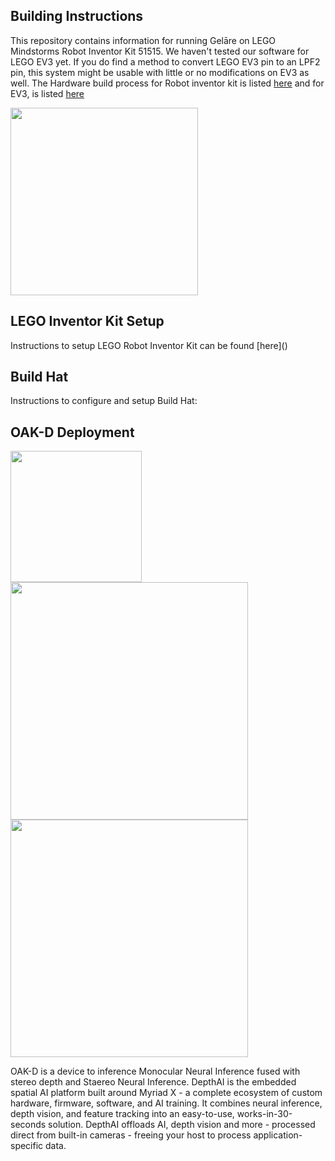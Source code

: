 <h2> Building Instructions </h2>

This repository contains information for running Gelāre on LEGO Mindstorms Robot Inventor Kit 51515. We haven't tested our software for LEGO EV3 yet. If you do find a method to convert LEGO EV3 pin to an LPF2 pin, this system might be usable with little or no modifications on EV3 as well. The Hardware build process for Robot inventor kit is listed [here](https://github.com/dhruvsheth-ai/Gelare/blob/main/building-instructions/InventorInstructions.md) and for EV3, is listed [here](https://github.com/dhruvsheth-ai/Gelare/blob/main/building-instructions/ev3Instructions.md)

<p float="centre">
  <img src="https://user-images.githubusercontent.com/67831664/214117797-92c30701-a97f-46bf-93a7-9d1451e2542c.jpg" width="300" />
</p>


<h2> LEGO Inventor Kit Setup </h2>
Instructions to setup LEGO Robot Inventor Kit can be found [here]()

<h2> Build Hat </h2>
Instructions to configure and setup Build Hat: 


<h2> OAK-D Deployment </h2>

<p float="left">
  <img src="https://user-images.githubusercontent.com/67831664/214127230-46c83ec8-647d-4512-b5ef-9a3d6d6756e4.png" width="210" />
  <img src="https://user-images.githubusercontent.com/67831664/214128016-856327c5-c5e0-4716-88bf-d427d01f3012.png" width="380" /> 
  <img src="https://user-images.githubusercontent.com/67831664/214128019-d55ebf70-650f-4d1b-ade5-4bdc20774aad.png" width="380" /> 
</p>




OAK-D is a device to inference Monocular Neural Inference fused with stereo depth and Staereo Neural Inference.
DepthAI is the embedded spatial AI platform built around Myriad X - a complete ecosystem of custom hardware, firmware, software, and AI training. It combines neural inference, depth vision, and feature tracking into an easy-to-use, works-in-30-seconds solution.
DepthAI offloads AI, depth vision and more - processed direct from built-in cameras - freeing your host to process application-specific data.

